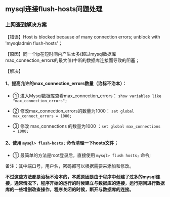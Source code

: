 ## mysql连接flush-hosts问题处理

### 上网查到解决方案

【错误】Host is blocked because of many connection errors; unblock with 'mysqladmin flush-hosts'；

【原因】同一个ip在短时间内产生太多(超过mysql数据库max_connection_errors的最大值)中断的数据库连接而导致的阻塞；

【解决】

#### 1、提高允许的max_connection_errors数量（治标不治本）：

 - ① 进入Mysql数据库查看max_connection_errors： `show variables like "max_connection_errors";`

 - ② 修改max_connection_errors的数量为1000： `set global max_connect_errors = 1000;`

  - ③ 修改 max_connections 的数量为1000 ：`set global max_connections = 1000;`

#### 2、使用 `mysql> flush-hosts;` 命令清理一下hosts文件；

  - ① 最简单的方法是root登录后，直接使用 `mysql> flush hosts;` 命令;


备注：其中端口号，用户名，密码都可以根据需要来添加和修改。
 
 **不过这些方法都是治标不治本的，本质原因是由于程序中创建了过多的mysql连接，通常情况下，程序开始的运行的时候建立与数据库的连接，运行期间进行数据库的一些增删改查操作，程序关闭的时候，断开与数据库的连接。**